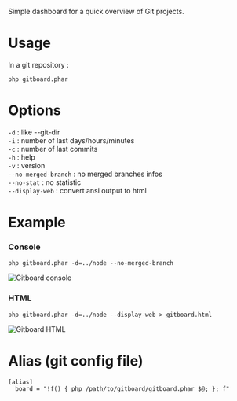 Simple dashboard for a quick overview of Git projects.

# Usage

In a git repository :

    php gitboard.phar

# Options

`-d` <project directory> : like --git-dir  
`-i` : number of last days/hours/minutes  
`-c` : number of last commits  
`-h` : help  
`-v` : version  
`--no-merged-branch` : no merged branches infos  
`--no-stat` : no statistic  
`--display-web` : convert ansi output to html

# Example

### Console

    php gitboard.phar -d=../node --no-merged-branch

![Gitboard console](https://lh5.googleusercontent.com/-A2ZveUUbwCc/Tn3MwQDyzDI/AAAAAAAAAuc/ynkxbkdjyzs/s640/Gitboard.png "Gitboard console example")

### HTML

    php gitboard.phar -d=../node --display-web > gitboard.html

![Gitboard HTML](https://f.cloud.github.com/assets/1763887/1129153/0e143458-1b83-11e3-94c5-e5ab75500004.png "Gitboard HTML example")


# Alias (git config file)

    [alias]  
      board = "!f() { php /path/to/gitboard/gitboard.phar $@; }; f"
